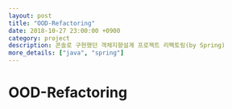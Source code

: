 ```yaml
---
layout: post
title: "OOD-Refactoring"
date: 2018-10-27 23:00:00 +0900
category: project
description: 콘솔로 구현했던 객체지향설계 프로젝트 리펙토링(by Spring)
more_details: ["java", "spring"]
---
```


# OOD-Refactoring
